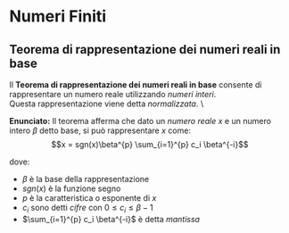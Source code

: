 # Numeri Finiti

## Teorema di rappresentazione dei numeri reali in base

Il **Teorema di rappresentazione dei numeri reali in base** consente di \
rappresentare un numero reale utilizzando _numeri interi_. \
Questa rappresentazione viene detta _normalizzata_. \

**Enunciato:**
Il teorema afferma che dato un _numero reale_ $x$ e un numero intero $\beta$
detto base, si può rappresentare $x$ come: \
$$x = sgn(x)\beta^{p} \sum_{i=1}^{p} c_i \beta^{-i}$$

dove:

* $\beta$ è la base della rappresentazione
* $sgn(x)$ è la funzione segno
* $p$ è la caratteristica o esponente di $x$
* $c_i$ sono detti _cifre_ con $0 \leq c_i \leq \beta -1$
* $\sum_{i=1}^{p} c_i \beta^{-i}$ è detta _mantissa_
